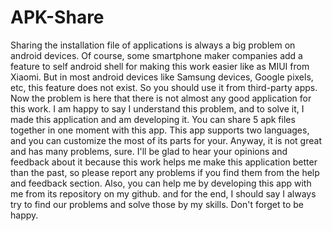 # APK-Share

Sharing the installation file of applications is always a big problem on android devices. Of course, some smartphone maker companies add a feature to self android shell for making this work easier like as MIUI from Xiaomi. But in most android devices like Samsung devices, Google pixels, etc, this feature does not exist. So you should use it from third-party apps. Now the problem is here that there is not almost any good application for this work. I am happy to say I understand this problem, and to solve it, I made this application and am developing it. You can share 5 apk files together in one moment with this app. This app supports two languages, and you can customize the most of its parts for your. Anyway, it is not great and has many problems, sure. I'll be glad to hear your opinions and feedback about it because this work helps me make this application better than the past, so please report any problems if you find them from the help and feedback section. Also, you can help me by developing this app with me from its repository on my github. and for the end, I should say I always try to find our problems and solve those by my skills. Don't forget to be happy.
